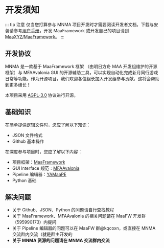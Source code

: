 # 开发须知

::: tip 注意
仅当您打算参与 MNMA 项目开发时才需要阅读开发者文档，下载与安装请参考[用户手册](../users/start.md)，开发 MaaFramework 或开发自己的项目请到 [MaaXYZ/MaaFramework](https://github.com/MaaXYZ/MaaFramework)。
:::

## 开发协议

MNMA 是一款基于 MaaFramework 框架 （由明日方舟 MAA 开发组维护的开源框架）与 MFAAvalonia GUI 的开源辅助工具，可以实现自动化完成新月同行游戏日常等功能。作为开源项目，我们欢迎各位组长加入开发组参与贡献，这将会帮助到更多组长！

本项目采用 [AGPL-3.0](https://github.com/kqcoxn/MaaNewMoonAccompanying/blob/main/LICENSE) 协议进行开源。

## 基础知识

在简单提供逻辑文件时，您应了解以下知识：

- JSON 文件格式
- Github 基本操作

在深度参与项目时，您应了解以下内容：

- 项目框架：[MaaFramework](https://github.com/MaaXYZ/MaaFramework)
- GUI Interface 规范：[MFAAvalonia](https://github.com/SweetSmellFox/MFAAvalonia/tree/master)
- Pipeline 编辑器：[YAMaaPE](https://github.com/kqcoxn/YAMaaPE)
- Python 基础

## 解决问题

- 关于 Github、JSON、Python 的问题请自行查找教程
- 关于 MaaFramework、MFAAvalonia 的相关问题请在 MaaFW 开发群（595990173）内提问
- 关于 Pipeline 编辑器的问题可以在 MaaFW 群@kqcoxn，或直接在 MNMA 交流群内交流（就是群主开发的
- **关于 MNMA 资源的问题请在 MNMA 交流群内交流**
